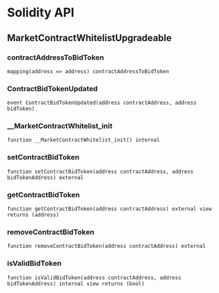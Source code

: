 # Solidity API

## MarketContractWhitelistUpgradeable

### contractAddressToBidToken

```solidity
mapping(address => address) contractAddressToBidToken
```

### ContractBidTokenUpdated

```solidity
event ContractBidTokenUpdated(address contractAddress, address bidToken)
```

### __MarketContractWhitelist_init

```solidity
function __MarketContractWhitelist_init() internal
```

### setContractBidToken

```solidity
function setContractBidToken(address contractAddress, address bidTokenAddress) external
```

### getContractBidToken

```solidity
function getContractBidToken(address contractAddress) external view returns (address)
```

### removeContractBidToken

```solidity
function removeContractBidToken(address contractAddress) external
```

### isValidBidToken

```solidity
function isValidBidToken(address contractAddress, address bidTokenAddress) internal view returns (bool)
```

